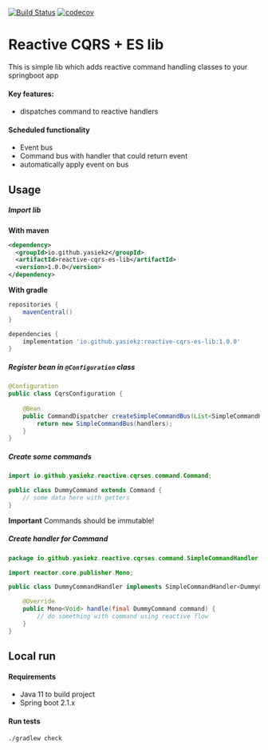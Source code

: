 [![Build Status](https://api.travis-ci.com/yasiekz/reactive-cqrs-es-lib.svg?branch=master)](https://travis-ci.com/yasiekz/reactive-cqrs-es-java)
[![codecov](https://codecov.io/gh/yasiekz/reactive-cqrs-es-lib/branch/master/graph/badge.svg)](https://codecov.io/gh/yasiekz/reactive-cqrs-es-lib)

# Reactive CQRS + ES lib

This is simple lib which adds reactive command handling classes to your springboot app

#### Key features:
- dispatches command to reactive handlers

#### Scheduled functionality
- Event bus
- Command bus with handler that could return event
- automatically apply event on bus

## Usage

##### Import lib 

**With maven**
```xml
<dependency>
  <groupId>io.github.yasiekz</groupId>
  <artifactId>reactive-cqrs-es-lib</artifactId>
  <version>1.0.0</version>
</dependency>
```

**With gradle**

```groovy
repositories {
    mavenCentral()
}

dependencies {
    implementation 'io.github.yasiekz:reactive-cqrs-es-lib:1.0.0'
}
```

##### Register bean in `@Configuration` class

```java
@Configuration
public class CqrsConfiguration {
    
    @Bean
    public CommandDispatcher createSimpleCommandBus(List<SimpleCommandHandler> handlers) {
        return new SimpleCommandBus(handlers);
    }
}
```

##### Create some commands

```java
import io.github.yasiekz.reactive.cqrses.command.Command;

public class DummyCommand extends Command {
    // some data here with getters
}
```

**Important**
Commands should be immutable!

##### Create handler for Command

```java
package io.github.yasiekz.reactive.cqrses.command.SimpleCommandHandler;

import reactor.core.publisher.Mono;

public class DummyCommandHandler implements SimpleCommandHandler<DummyCommand> {

    @Override
    public Mono<Void> handle(final DummyCommand command) {
        // do something with command using reactive flow
    }
}

```

## Local run

#### Requirements

- Java 11 to build project 
- Spring boot 2.1.x

#### Run tests

```bash
./gradlew check
```

